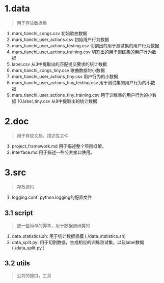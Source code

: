 # 1.data
> 用于存放数据集

1. mars_tianchi_songs.csv 初始歌曲数据
2. mars_tianchi_user_actions.csv 初始用户行为数据
3. mars_tianchi_user_actions_testing.csv 切割出的用于测试集的用户行为数据
4. mars_tianchi_user_actions_training.csv 切割出的用于训练集的用户行为数据
5. label.csv 从3中提取出的匹配提交要求的统计数据
6. mars_tianchi_songs_tiny.csv 歌曲数据的小数据
7. mars_tianchi_user_actions_tiny.csv 用户行为的小数据 
8. mars_tianchi_user_actions_tiny_testing.csv 用于测试集的用户行为的小数据
9. mars_tianchi_user_actions_tiny_training.csv 用于训练集的用户行为的小数据
10.label_tiny.csv 从8中提取出的统计数据

# 2.doc
> 用于存放文档，描述性文件

1. project_framework.md 用于描述整个项目框架。
2. interface.md 用于描述一些公共接口使用。


# 3.src
> 存放源码

1. logging.conf: python.logging的配置文件

## 3.1 script

> 放一些简单的脚本，用于数据调研类的

1. data_statistics.sh: 用于统计数据规模 (./data_statistics.sh)
2. data_split.py: 用于切割数据，生成相应的训练测试集，以及label数据 (./data_split.py <number of days for testing>)


## 3.2 utils

> 公共的接口，工具

